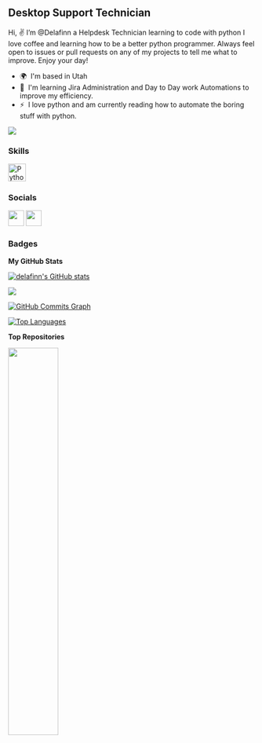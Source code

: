 Desktop Support Technician
--------------------------

Hi, ✌️ I’m @Delafinn a Helpdesk Technician learning to code with python I love coffee and learning how to be a better python programmer. Always feel open to issues or pull requests on any of my projects to tell me what to improve. Enjoy your day!

* 🌍  I'm based in Utah
* 🧠  I'm learning Jira Administration and Day to Day work Automations to improve my efficiency.
* ⚡  I love python and am currently reading how to automate the boring stuff with python.

<a href="https://www.github.com/delafinn" target="_blank" rel="noreferrer"><img
src="https://img.shields.io/github/followers/delafinn?logo=github&style=for-the-badge&color=ec4899&labelColor=181824" /></a>

### Skills


<p align="left">
<a href="https://www.python.org/" target="_blank" rel="noreferrer"><img src="https://raw.githubusercontent.com/danielcranney/readme-generator/main/public/icons/skills/python-colored.svg" width="36" height="36" alt="Python" /></a>
</p>


### Socials

<p align="left"> <a href="https://www.github.com/delafinn" target="_blank" rel="noreferrer"><img src="https://raw.githubusercontent.com/danielcranney/readme-generator/main/public/icons/socials/github.svg" width="32" height="32" /></a> <a href="https://www.linkedin.com/in/delafeyette/" target="_blank" rel="noreferrer"><img src="https://raw.githubusercontent.com/danielcranney/readme-generator/main/public/icons/socials/linkedin.svg" width="32" height="32" /></a></p>

### Badges

<b>My GitHub Stats</b>

<a href="http://www.github.com/delafinn"><img src="https://github-readme-stats.vercel.app/api?username=delafinn&show_icons=true&hide=&count_private=true&title_color=ffffff&text_color=64748b&icon_color=ec4899&bg_color=181824&hide_border=true&show_icons=true" alt="delafinn's GitHub stats" /></a>

<a href="http://www.github.com/delafinn"><img src="https://github-readme-streak-stats.herokuapp.com/?user=delafinn&stroke=64748b&background=181824&ring=ffffff&fire=ffffff&currStreakNum=64748b&currStreakLabel=ffffff&sideNums=64748b&sideLabels=64748b&dates=64748b&hide_border=true" /></a>

<a href="http://www.github.com/delafinn"><img src="https://github-readme-activity-graph.cyclic.app/graph?username=delafinn&bg_color=181824&color=64748b&line=ec4899&point=64748b&area_color=181824&area=true&hide_border=true&custom_title=GitHub%20Commits%20Graph" alt="GitHub Commits Graph" /></a>

<a href="https://github.com/delafinn" align="left"><img src="https://github-readme-stats.vercel.app/api/top-langs/?username=delafinn&langs_count=10&title_color=ffffff&text_color=64748b&icon_color=ec4899&bg_color=181824&hide_border=true&locale=en&custom_title=Top%20%Languages" alt="Top Languages" /></a>

<b>Top Repositories</b>

<div width="100%" align="center"><a href="https://github.com/delafinn/YoutubeVideoDownloaders" align="left"><img align="left" width="45%" src="https://github-readme-stats.vercel.app/api/pin/?username=delafinn&repo=YoutubeVideoDownloaders&title_color=ffffff&text_color=64748b&icon_color=ec4899&bg_color=181824&hide_border=true&locale=en" /></a></div><br /><br /><br /><br /><br /><br /><br />

